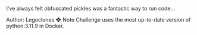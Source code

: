 I've always felt obfuscated pickles was a fantastic way to run code...

Author: Legoclones
❖ Note
Challenge uses the most up-to-date version of python:3.11.9 in Docker.
